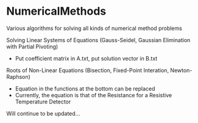 # NumericalMethods
Various algorithms for solving all kinds of numerical method problems

Solving Linear Systems of Equations (Gauss-Seidel, Gaussian Elimination with Partial Pivoting)
  - Put coefficient matrix in A.txt, put solution vector in B.txt

Roots of Non-Linear Equations (Bisection, Fixed-Point Interation, Newton-Raphson)
  - Equation in the functions at the bottom can be replaced
  - Currently, the equation is that of the Resistance for a Resistive Temperature Detector

Will continue to be updated...
